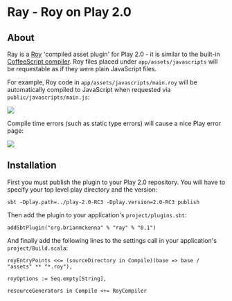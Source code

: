 # Ray - Roy on Play 2.0

## About

Ray is a [Roy][] 'compiled asset plugin' for Play 2.0 - it is similar
to the built-in [CoffeeScript compiler][]. Roy files placed under
`app/assets/javascripts` will be requestable as if they were plain
JavaScript files.

For example, Roy code in `app/assets/javascripts/main.roy` will be
automatically compiled to JavaScript when requested via
`public/javascripts/main.js`:

![](http://i.imgur.com/G0qpG.png)

Compile time errors (such as static type errors) will cause a nice
Play error page:

![](http://i.imgur.com/wJwAp.png)

[Roy]: http://roy.brianmckenna.org/
[CoffeeScript compiler]: https://github.com/playframework/Play20/wiki/AssetsCoffeeScript

## Installation

First you must publish the plugin to your Play 2.0 repository. You
will have to specify your top level play directory and the version:

    sbt -Dplay.path=../play-2.0-RC3 -Dplay.version=2.0-RC3 publish

Then add the plugin to your application's `project/plugins.sbt`:

    addSbtPlugin("org.brianmckenna" % "ray" % "0.1")

And finally add the following lines to the settings call in your
application's `project/Build.scala`:

    royEntryPoints <<= (sourceDirectory in Compile)(base => base / "assets" ** "*.roy"),

    royOptions := Seq.empty[String],

    resourceGenerators in Compile <+= RoyCompiler
